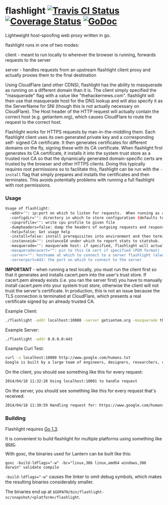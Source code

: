 flashlight [![Travis CI Status](https://travis-ci.org/getlantern/flashlight.svg?branch=master)](https://travis-ci.org/getlantern/flashlight)&nbsp;[![Coverage Status](https://coveralls.io/repos/getlantern/flashlight/badge.png)](https://coveralls.io/r/getlantern/flashlight)&nbsp;[![GoDoc](https://godoc.org/github.com/getlantern/flashlight?status.png)](http://godoc.org/github.com/getlantern/flashlight)
==========

Lightweight host-spoofing web proxy written in go.

flashlight runs in one of two modes:

client - meant to run locally to wherever the browser is running, forwards
requests to the server

server - handles requests from an upstream flashlight client proxy and actually
proxies them to the final destination

Using CloudFlare (and other CDNS), flashlight has the ability to masquerade as
running on a different domain than it is.  The client simply specified the
"masquerade" flag with a value like "thehackernews.com".  flashlight will then
use that masquerade host for the DNS lookup and will also specify it as the
ServerName for SNI (though this is not actually necessary on CloudFlare). The
Host header of the HTTP request will actually contain the correct host
(e.g. getiantem.org), which causes CloudFlare to route the request to the
correct host.

Flashlight works for HTTPS requests by man-in-the-middling them.  Each
flashlight client uses its own generated private key and a corresponding self-
signed CA certificate.  It then generates certificates for different domains on
the fly, signing these with its CA certificate.  When flashlight first generates
its CA certificate, it installs it into the system trust store as a trusted root
CA so that the dynamically generated domain-specific certs are trusted by the
browser and other HTTPS clients.  Doing this typically requires root permissions
so to facilitate this, flashlight can be run with the `-install` flag that
simply prepares and installs the certificates and then terminates.  This avoids
potentially problems with running a full flashlight with root permissions.

### Usage

```bash
Usage of flashlight:
  -addr="": ip:port on which to listen for requests.  When running as a client proxy, we'll listen with http, when running as a server proxy we'll listen with https
  -configdir="": directory in which to store configuration (defaults to current directory)
  -cpuprofile="": write cpu profile to given file
  -dumpheaders=false: dump the headers of outgoing requests and responses to stdout
  -help=false: Get usage help
  -install=false: install prerequisites into environment and then terminate
  -instanceid="": instanceId under which to report stats to statshub.  If not specified, no stats are reported.
  -masquerade="": masquerade host: if specified, flashlight will actually make a request to this host's IP but with a host header corresponding to the 'server' parameter
  -masqueradecacert="": pin to this CA cert if specified (PEM format)
  -server="": hostname at which to connect to a server flashlight (always using https).  When specified, this flashlight will run as a client proxy, otherwise it runs as a server
  -serverport=443: the port on which to connect to the server
```

**IMPORTANT** - when running a test locally, you must run the client first so
that it generates and installs cacert.pem into the user's trust store.
If cacert.pem already exists (i.e. you ran the server first) you have to
manually install cacert.pem into your system trust store, otherwise the client
will not trust the server's certificate.  In production, this is not an issue
because the TLS connection is terminated at CloudFlare, which presents a real
certificate signed by an already trusted CA.

Example Client:

```bash
./flashlight -addr localhost:10080 -server getiantem.org -masquerade thehackernews.com
```

Example Server:

```bash
./flashlight -addr 0.0.0.0:443
```

Example Curl Test:

```bash
curl -x localhost:10080 http://www.google.com/humans.txt
Google is built by a large team of engineers, designers, researchers, robots, and others in many different sites across the globe. It is updated continuously, and built with more tools and technologies than we can shake a stick at. If you'd like to help us out, see google.com/careers.
```

On the client, you should see something like this for every request:

```bash
2014/04/18 11:32:28 Using localhost:10081 to handle request
```

On the server, you should see something like this for every request that's received:
```bash
2014/04/18 11:30:59 Handling request for: https://www.google.com/humans.txt
```

### Building

Flashlight requires [Go 1.3](https://code.google.com/p/go/wiki/Downloads).

It is convenient to build flashlight for multiple platforms using something like
[goxc](https://github.com/laher/goxc).

With goxc, the binaries used for Lantern can be built like this:

```
goxc -build-ldflags="-w" -bc="linux,386 linux,amd64 windows,386 darwin" validate compile
```

`-build-ldflags="-w"` causes the linker to omit debug symbols, which makes the
resulting binaries considerably smaller.

The binaries end up at
`$GOPATH/bin/flashlight-xc/snapshot/<platform>/flashlight`.
